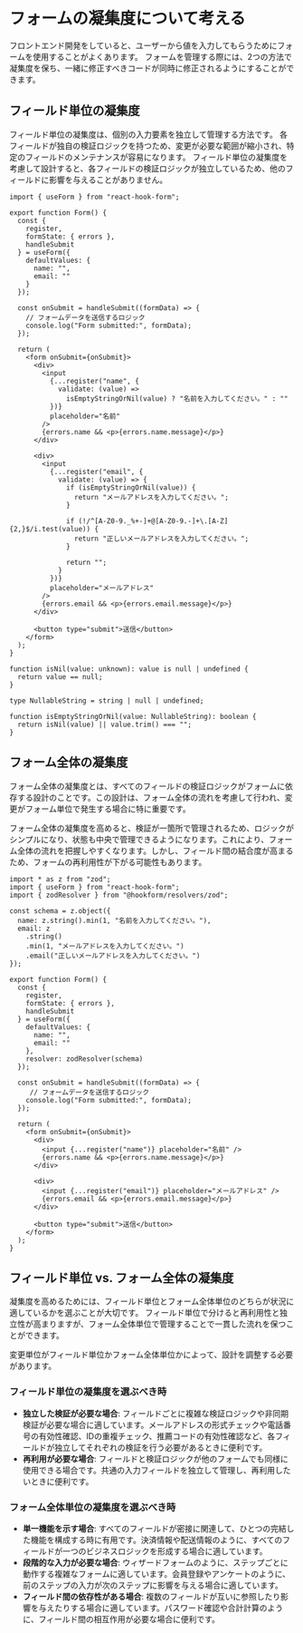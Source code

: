 # フォームの凝集度について考える
<div style="margin-top: 16px">
<Badge type="info" text="凝集度" />
</div>

フロントエンド開発をしていると、ユーザーから値を入力してもらうためにフォームを使用することがよくあります。
フォームを管理する際には、2つの方法で凝集度を保ち、一緒に修正すべきコードが同時に修正されるようにすることができます。

## フィールド単位の凝集度

フィールド単位の凝集度は、個別の入力要素を独立して管理する方法です。
各フィールドが独自の検証ロジックを持つため、変更が必要な範囲が縮小され、特定のフィールドのメンテナンスが容易になります。
フィールド単位の凝集度を考慮して設計すると、各フィールドの検証ロジックが独立しているため、他のフィールドに影響を与えることがありません。

```tsx
import { useForm } from "react-hook-form";

export function Form() {
  const {
    register,
    formState: { errors },
    handleSubmit
  } = useForm({
    defaultValues: {
      name: "",
      email: ""
    }
  });

  const onSubmit = handleSubmit((formData) => {
    // フォームデータを送信するロジック
    console.log("Form submitted:", formData);
  });

  return (
    <form onSubmit={onSubmit}>
      <div>
        <input
          {...register("name", {
            validate: (value) =>
              isEmptyStringOrNil(value) ? "名前を入力してください。" : ""
          })}
          placeholder="名前"
        />
        {errors.name && <p>{errors.name.message}</p>}
      </div>

      <div>
        <input
          {...register("email", {
            validate: (value) => {
              if (isEmptyStringOrNil(value)) {
                return "メールアドレスを入力してください。";
              }

              if (!/^[A-Z0-9._%+-]+@[A-Z0-9.-]+\.[A-Z]{2,}$/i.test(value)) {
                return "正しいメールアドレスを入力してください。";
              }

              return "";
            }
          })}
          placeholder="メールアドレス"
        />
        {errors.email && <p>{errors.email.message}</p>}
      </div>

      <button type="submit">送信</button>
    </form>
  );
}

function isNil(value: unknown): value is null | undefined {
  return value == null;
}

type NullableString = string | null | undefined;

function isEmptyStringOrNil(value: NullableString): boolean {
  return isNil(value) || value.trim() === "";
}
```

## フォーム全体の凝集度

フォーム全体の凝集度とは、すべてのフィールドの検証ロジックがフォームに依存する設計のことです。この設計は、フォーム全体の流れを考慮して行われ、変更がフォーム単位で発生する場合に特に重要です。

フォーム全体の凝集度を高めると、検証が一箇所で管理されるため、ロジックがシンプルになり、状態も中央で管理できるようになります。これにより、フォーム全体の流れを把握しやすくなります。しかし、フィールド間の結合度が高まるため、フォームの再利用性が下がる可能性もあります。

```tsx
import * as z from "zod";
import { useForm } from "react-hook-form";
import { zodResolver } from "@hookform/resolvers/zod";

const schema = z.object({
  name: z.string().min(1, "名前を入力してください。"),
  email: z
    .string()
    .min(1, "メールアドレスを入力してください。")
    .email("正しいメールアドレスを入力してください。")
});

export function Form() {
  const {
    register,
    formState: { errors },
    handleSubmit
  } = useForm({
    defaultValues: {
      name: "",
      email: ""
    },
    resolver: zodResolver(schema)
  });

  const onSubmit = handleSubmit((formData) => {
     // フォームデータを送信するロジック
    console.log("Form submitted:", formData);
  });

  return (
    <form onSubmit={onSubmit}>
      <div>
        <input {...register("name")} placeholder="名前" />
        {errors.name && <p>{errors.name.message}</p>}
      </div>

      <div>
        <input {...register("email")} placeholder="メールアドレス" />
        {errors.email && <p>{errors.email.message}</p>}
      </div>

      <button type="submit">送信</button>
    </form>
  );
}
```

## フィールド単位 vs. フォーム全体の凝集度

凝集度を高めるためには、フィールド単位とフォーム全体単位のどちらが状況に適しているかを選ぶことが大切です。
フィールド単位で分けると再利用性と独立性が高まりますが、フォーム全体単位で管理することで一貫した流れを保つことができます。

変更単位がフィールド単位かフォーム全体単位かによって、設計を調整する必要があります。

### フィールド単位の凝集度を選ぶべき時

- **独立した検証が必要な場合**: フィールドごとに複雑な検証ロジックや非同期検証が必要な場合に適しています。メールアドレスの形式チェックや電話番号の有効性確認、IDの重複チェック、推薦コードの有効性確認など、各フィールドが独立してそれぞれの検証を行う必要があるときに便利です。
- **再利用が必要な場合**: フィールドと検証ロジックが他のフォームでも同様に使用できる場合です。共通の入力フィールドを独立して管理し、再利用したいときに便利です。
### フォーム全体単位の凝集度を選ぶべき時

- **単一機能を示す場合**: すべてのフィールドが密接に関連して、ひとつの完結した機能を構成する時に有用です。決済情報や配送情報のように、すべてのフィールドが一つのビジネスロジックを形成する場合に適しています。
- **段階的な入力が必要な場合**:  ウィザードフォームのように、ステップごとに動作する複雑なフォームに適しています。会員登録やアンケートのように、前のステップの入力が次のステップに影響を与える場合に適しています。
- **フィールド間の依存性がある場合**: 複数のフィールドが互いに参照したり影響を与えたりする場合に適しています。パスワード確認や合計計算のように、フィールド間の相互作用が必要な場合に便利です。